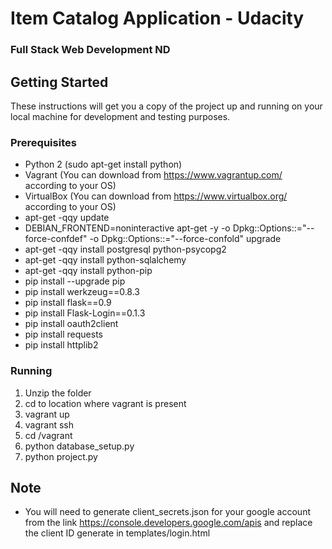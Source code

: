 # Item Catalog Application - Udacity

### Full Stack Web Development ND


## Getting Started

These instructions will get you a copy of the project up and running on your local machine for development and testing purposes. 

### Prerequisites

* Python 2 (sudo apt-get install python)
* Vagrant (You can download from https://www.vagrantup.com/ according to your OS)
* VirtualBox (You can download from https://www.virtualbox.org/ according to your OS)
* apt-get -qqy update
* DEBIAN_FRONTEND=noninteractive apt-get -y -o Dpkg::Options::="--force-confdef" -o Dpkg::Options::="--force-confold" upgrade
* apt-get -qqy install postgresql python-psycopg2
* apt-get -qqy install python-sqlalchemy
* apt-get -qqy install python-pip
* pip install --upgrade pip
* pip install werkzeug==0.8.3
* pip install flask==0.9
* pip install Flask-Login==0.1.3
* pip install oauth2client
* pip install requests
* pip install httplib2


### Running

1. Unzip the folder
2. cd to location where vagrant is present
3. vagrant up
4. vagrant ssh
5. cd /vagrant
6. python database_setup.py
7. python project.py

## Note
* You will need to generate client_secrets.json for your google account from the link https://console.developers.google.com/apis and replace the client ID generate in templates/login.html



